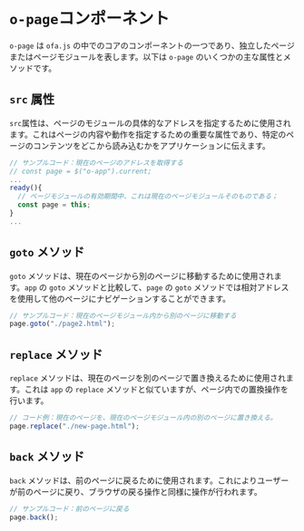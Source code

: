 # `o-page`コンポーネント

`o-page` は `ofa.js` の中でのコアのコンポーネントの一つであり、独立したページまたはページモジュールを表します。以下は `o-page` のいくつかの主な属性とメソッドです。

## `src` 属性

`src`属性は、ページのモジュールの具体的なアドレスを指定するために使用されます。これはページの内容や動作を指定するための重要な属性であり、特定のページのコンテンツをどこから読み込むかをアプリケーションに伝えます。

```javascript
// サンプルコード：現在のページのアドレスを取得する
// const page = $("o-app").current;
...
ready(){
  // ページモジュールの有効期間中、これは現在のページモジュールそのものである；
  const page = this;
}
...
```

## `goto` メソッド

`goto` メソッドは、現在のページから別のページに移動するために使用されます。`app` の `goto` メソッドと比較して、`page` の `goto` メソッドでは相対アドレスを使用して他のページにナビゲーションすることができます。

```javascript
// サンプルコード：現在のページモジュール内から別のページに移動する
page.goto("./page2.html");
```

## `replace` メソッド

`replace` メソッドは、現在のページを別のページで置き換えるために使用されます。これは `app` の `replace` メソッドと似ていますが、ページ内での置換操作を行います。

```javascript
// コード例：現在のページを、現在のページモジュール内の別のページに置き換える。
page.replace("./new-page.html");
```

## `back` メソッド

`back` メソッドは、前のページに戻るために使用されます。これによりユーザーが前のページに戻り、ブラウザの戻る操作と同様に操作が行われます。

```javascript
// サンプルコード：前のページに戻る
page.back();
```